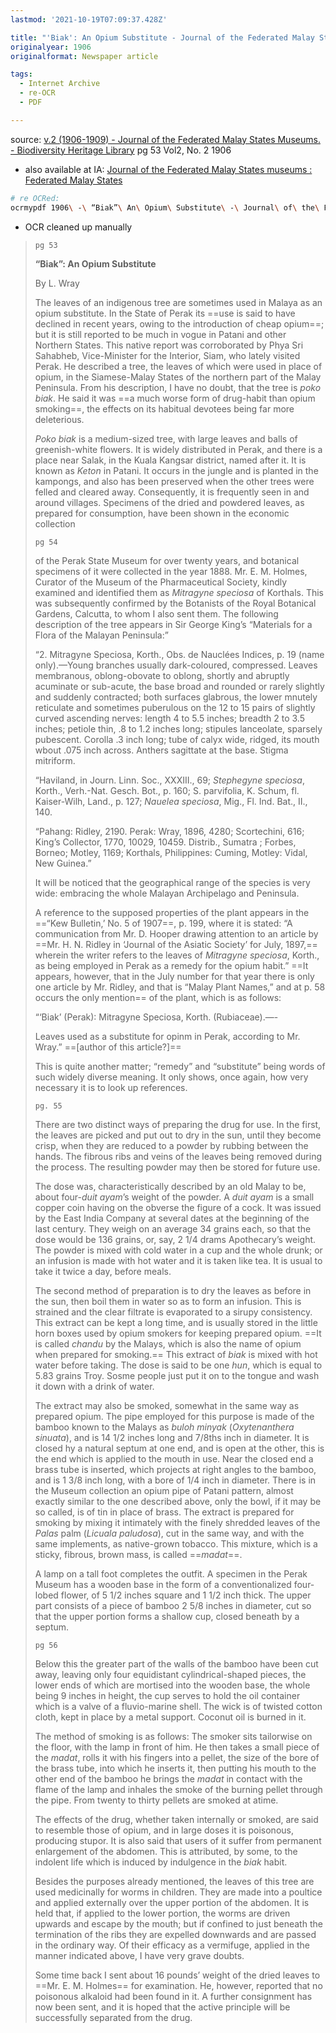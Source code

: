 ```yaml
---
lastmod: '2021-10-19T07:09:37.428Z'

title: "'Biak': An Opium Substitute - Journal of the Federated Malay States Museums ZZZ"
originalyear: 1906
originalformat: Newspaper article

tags:
  - Internet Archive
  - re-OCR
  - PDF

---
```


source: [v.2 (1906-1909) - Journal of the Federated Malay States Museums. - Biodiversity Heritage Library](https://www.biodiversitylibrary.org/item/62878#page/65/mode/1up) pg 53 Vol2, No. 2 1906

- also available at IA: [Journal of the Federated Malay States museums : Federated Malay States](https://archive.org/details/journaloffederat02fedeuoft)

````sh
# re OCRed:
ocrmypdf 1906\ -\ “Biak”\ An\ Opium\ Substitute\ -\ Journal\ of\ the\ Federated\ Malay\ States\ Museums.pdf --sidecar "1906.txt" "1906.pdf" --force-ocr
````

- OCR cleaned up manually

> `pg 53`
>
> **“Biak”: An Opium Substitute**
>
> By L. Wray
>
> The leaves of an indigenous tree are sometimes used in Malaya as an opium substitute. In the State of Perak its ==use is said to have declined in recent years, owing to the introduction of cheap opium==; but it is still reported to be much in vogue in Patani and other Northern States. This native report was corroborated by Phya Sri Sahabheb, Vice-Minister for the Interior, Siam, who lately visited Perak. He described a tree, the leaves of which were used in place of opium, in the Siamese-Malay States of the northern part of the Malay Peninsula. From his description, I have no doubt, that the tree is *poko biak*. He said it was ==a much worse form of drug-habit than opium smoking==, the effects on its habitual devotees being far more deleterious.
>
> *Poko biak* is a medium-sized tree, with large leaves and balls of greenish-white flowers. It is widely distributed in Perak, and there is a place near Salak, in the Kuala Kangsar district, named after it. It is known as *Keton* in Patani. It occurs in the jungle and is planted in the kampongs, and also has been preserved when the other trees were felled and cleared away. Consequently, it is frequently seen in and around villages. Specimens of the dried and powdered leaves, as prepared for consumption, have been shown in the economic collection
>
> `pg 54`
>
> of the Perak State Museum for over twenty years, and botanical specimens of it were collected in the year 1888. Mr. E. M. Holmes, Curator of the Museum of the Pharmaceutical Society, kindly examined and identified them as *Mitragyne speciosa* of Korthals. This was subsequently confirmed by the Botanists of the Royal Botanical Gardens, Calcutta, to whom I also sent them. The following description of the tree appears in Sir George King’s “Materials for a Flora of the Malayan Peninsula:”
>
> “2. Mitragyne Speciosa, Korth., Obs. de Nauclées Indices, p. 19
> (name only).—Young branches usually dark-coloured, compressed. Leaves membranous, oblong-obovate to oblong, shortly and abruptly acuminate or sub-acute, the base broad and rounded or rarely slightly and suddenly contracted; both surfaces glabrous, the lower mnutely reticulate and sometimes puberulous on the 12 to 15 pairs of slightly curved ascending nerves: length 4 to 5.5 inches; breadth 2 to 3.5 inches; petiole thin, .8 to 1.2 inches long; stipules lanceolate, sparsely pubescent. Corolla .3 inch long; tube of calyx wide, ridged, its mouth wbout .075 inch across. Anthers sagittate at the base. Stigma mitriform.
>
> “Haviland, in Journ. Linn. Soc., XXXIII., 69; *Stephegyne speciosa*, Korth., Verh.-Nat. Gesch. Bot., p. 160; S. parvifolia, K. Schum, fl. Kaiser-Wilh, Land., p. 127; *Nauelea speciosa*, Mig., Fl. Ind. Bat., II., 140.
>
> “Pahang: Ridley, 2190. Perak: Wray, 1896, 4280; Scortechini, 616; King’s Collector, 1770, 10029, 10459. Distrib., Sumatra ; Forbes, Borneo; Motley, 1169; Korthals, Philippines: Cuming, Motley: Vidal, New Guinea.”
>
> It will be noticed that the geographical range of the species is very wide: embracing the whole Malayan Archipelago and Peninsula.
>
> A reference to the supposed properties of the plant appears in the ==“Kew Bulletin,’ No. 5 of 1907==, p. 199, where it is stated: “A communication from Mr. D. Hooper drawing attention to an article by ==Mr. H. N. Ridley in ‘Journal of the Asiatic Society’ for July, 1897,== wherein the writer refers to the leaves of *Mitragyne speciosa*, Korth., as being employed in Perak as a remedy for the opium habit.” ==It appears, however, that in the July number for that year there is only one article by Mr. Ridley, and that is “Malay Plant Names,” and at p. 58 occurs the only mention== of the plant, which is as follows:
>
> “‘Biak’ (Perak): Mitragyne Speciosa, Korth. (Rubiaceae).—-
>
> Leaves used as a substitute for opinm in Perak, according to Mr. Wray.” ==[author of this article?]==
>
> This is quite another matter; “remedy” and “substitute” being words of such widely diverse meaning. It only shows, once again, how very necessary it is to look up references.
>
> `pg. 55`
>
> There are two distinct ways of preparing the drug for use. In the first, the leaves are picked and put out to dry in the sun, until they become crisp, when they are reduced to a powder by rubbing between the hands. The fibrous ribs and veins of the leaves being removed during the process. The resulting powder may then be stored for future use.
>
> The dose was, characteristically described by an old Malay to be, about four-*duit ayam*’s weight of the powder. A *duit ayam* is a small copper coin having on the obverse the figure of a cock. It was issued by the East India Company at several dates at the beginning of the last century. They weigh on an average 34 grains each, so that the dose would be 136 grains, or, say, 2 1/4 drams Apothecary’s weight. The powder is mixed with cold water in a cup and the whole drunk; or an infusion is made with hot water and it is taken like tea. It is usual to take it twice a day, before meals.
>
> The second method of preparation is to dry the leaves as before in the sun, then boil them in water so as to form an infusion. This is strained and the clear filtrate is evaporated to a sirupy consistency. This extract can be kept a long time, and is usually stored in the little horn boxes used by opium smokers for keeping prepared opium. ==It is called *chandu* by the Malays, which is also the name of opium when prepared for smoking.== This extract of *biak* is mixed with hot water before taking. The dose is said to be one *hun*, which is equal to 5.83 grains Troy. Sosme people just put it on to the tongue and wash it down with a drink of water.
>
> The extract may also be smoked, somewhat in the same way as prepared opium. The pipe employed for this purpose is made of the bamboo known to the Malays as *buloh minyak* (*Oxytenanthera sinuata*), and is 14 1/2 inches long and 7/8ths inch in diameter. It is closed hy a natural septum at one end, and is open at the other, this is the end which is applied to the mouth in use. Near the closed end a brass tube is inserted, which projects at right angles to the bamboo, and is 1 3/8 inch long, with a bore of 1/4 inch in diameter. There is in the Museum collection an opium pipe of Patani pattern, almost exactly similar to the one described above, only the bowl, if it may be so called, is of tin in place of brass. The extract is prepared for smoking by mixing it intimately with the finely shredded leaves of the *Palas* palm
> (*Licuala paludosa*), cut in the same way, and with the same implements, as native-grown tobacco. This mixture, which is a sticky, fibrous, brown mass, is called ==*madat*==.
>
> A lamp on a tall foot completes the outfit. A specimen in the Perak Museum has a wooden base in the form of a conventionalized four-lobed flower, of 5 1/2 inches square and 1 1/2 inch thick. The upper part consists of a piece of bamboo 2 5/8 inches in diameter, cut so that the upper portion forms a shallow cup, closed beneath by a septum.
>
> `pg 56`
>
> Below this the greater part of the walls of the bamboo have been cut away, leaving only four equidistant cylindrical-shaped pieces, the lower ends of which are mortised into the wooden base, the whole being 9 inches in height, the cup serves to hold the oil container which is a valve of a fluvio-marine shell. The wick is of twisted cotton cloth, kept in place by a metal support. Coconut oil is burned in it.
>
> The method of smoking is as follows: The smoker sits tailorwise on the floor, with the lamp in front of him. He then takes a small piece of the *madat*, rolls it with his fingers into a pellet, the size of the bore of the brass tube, into which he inserts it, then putting his mouth to the other end of the bamboo he brings the *madat* in contact with the flame of the lamp and inhales the smoke of the burning pellet through the pipe. From twenty to thirty pellets are smoked at atime. 
>
> The effects of the drug, whether taken internally or smoked, are said to resemble those of opium, and in large doses it is poisonous, producing stupor. It is also said that users of it suffer from permanent enlargement of the abdomen. This is attributed, by some, to the indolent life which is induced by indulgence in the *biak* habit.
>
> Besides the purposes already mentioned, the leaves of this tree are used medicinally for worms in children. They are made into a poultice and applied externally over the upper portion of the abdomen. It is held that, if applied to the lower portion, the worms are driven upwards and escape by the mouth; but if confined to just beneath the termination of the ribs they are expelled downwards and are passed in the ordinary way. Of their efficacy as a vermifuge, applied in the manner indicated above, I have very grave doubts.
>
> Some time back I sent about 16 pounds’ weight of the dried leaves to ==Mr. E. M. Holmes== for examination. He, however, reported that no poisonous alkaloid had been found in it. A further consignment has now been sent, and it is hoped that the active principle will be successfully separated from the drug.









